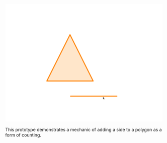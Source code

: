 <img src="https://raw.githubusercontent.com/Khan/Early-Math-Prototypes/master/Add%20side%20to%20polygon/preview.gif" width="500" />

This prototype demonstrates a mechanic of adding a side to a polygon as a form of counting.